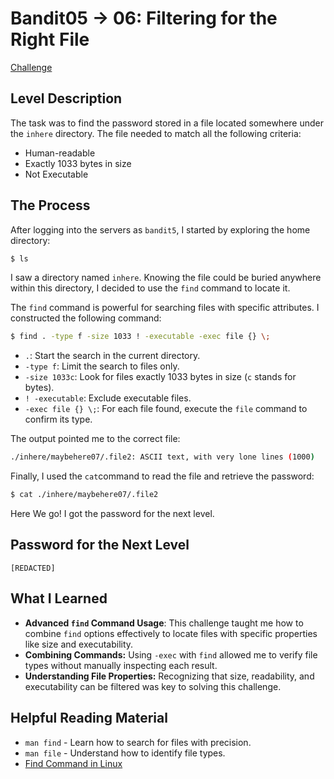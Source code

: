 # Bandit05 → 06: Filtering for the Right File

[Challenge](https://overthewire.org/wargames/bandit/bandit6.html)

## Level Description

The task was to find the password stored in a file located somewhere under the `inhere` directory. The file needed to match all the following criteria:

- Human-readable
- Exactly 1033 bytes in size
- Not Executable

## The Process

After logging into the servers as `bandit5`, I started by exploring the home directory:

```bash
$ ls
```

I saw a directory named `inhere`. Knowing the file could be buried anywhere within this directory, I decided to use the `find` command to locate it.

The `find` command is powerful for searching files with specific attributes. I constructed the following command:

```bash
$ find . -type f -size 1033 ! -executable -exec file {} \;
```

- `.`: Start the search in the current directory.
- `-type f`: Limit the search to files only.
- `-size 1033c`: Look for files exactly 1033 bytes in size (`c` stands for bytes).
- `! -executable`: Exclude executable files.
- `-exec file {} \;`: For each file found, execute the `file` command to confirm its type.

The output pointed me to the correct file:

```bash
./inhere/maybehere07/.file2: ASCII text, with very lone lines (1000)
```

Finally, I used the `cat`command to read the file and retrieve the password:

```bash
$ cat ./inhere/maybehere07/.file2
```

Here We go! I got the password for the next level.

## Password for the Next Level

`[REDACTED]`

## What I Learned

- **Advanced `find` Command Usage**: This challenge taught me how to combine `find` options effectively to locate files with specific properties like size and executability.
- **Combining Commands:** Using `-exec` with `find` allowed me to verify file types without manually inspecting each result.
- **Understanding File Properties:** Recognizing that size, readability, and executability can be filtered was key to solving this challenge.

## Helpful Reading Material

- `man find` - Learn how to search for files with precision.
- `man file` - Understand how to identify file types.
- [Find Command in Linux](https://www.geeksforgeeks.org/find-command-in-linux-with-examples/)
